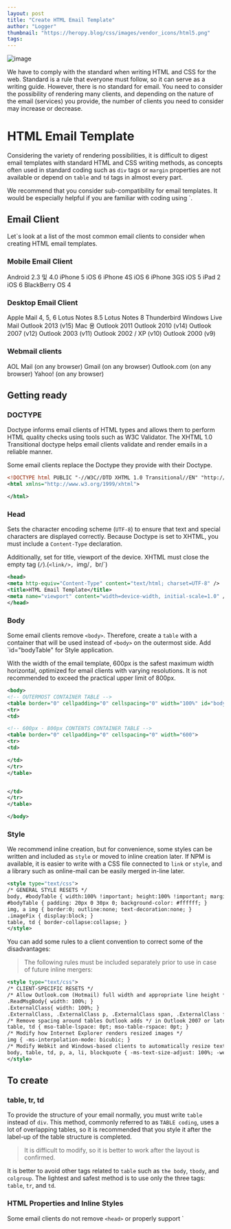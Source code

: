 ```yaml
---
layout: post
title: "Create HTML Email Template"
author: "Logger"
thumbnail: "https://heropy.blog/css/images/vendor_icons/html5.png"
tags: 
---
```



![image](https://heropy.blog/css/images/vendor_icons/html5.png)

We have to comply with the standard when writing HTML and CSS for the web.
Standard is a rule that everyone must follow, so it can serve as a writing guide.
However, there is no standard for email.
You need to consider the possibility of rendering many clients, and depending on the nature of the email (services) you provide, the number of clients you need to consider may increase or decrease.

# HTML Email Template

Considering the variety of rendering possibilities, it is difficult to digest email templates with standard HTML and CSS writing methods, as concepts often used in standard coding such as `div` tags or `margin` properties are not available or depend on `table` and `td` tags in almost every part.

We recommend that you consider sub-compatibility for email templates.
It would be especially helpful if you are familiar with coding using `<table>.

## Email Client

Let`s look at a list of the most common email clients to consider when creating HTML email templates.

### Mobile Email Client

Android 2.3 및 4.0
iPhone 5 iOS 6
iPhone 4S iOS 6
iPhone 3GS iOS 5
iPad 2 iOS 6
BlackBerry OS 4

### Desktop Email Client

Apple Mail 4, 5, 6
Lotus Notes 8.5
Lotus Notes 8
Thunderbird
Windows Live Mail
Outlook 2013 (v15)
Mac 용 Outlook 2011
Outlook 2010 (v14)
Outlook 2007 (v12)
Outlook 2003 (v11)
Outlook 2002 / XP (v10)
Outlook 2000 (v9)

### Webmail clients

AOL Mail (on any browser)
Gmail (on any browser)
Outlook.com (on any browser)
Yahoo! (on any browser)

## Getting ready

### DOCTYPE

Doctype informs email clients of HTML types and allows them to perform HTML quality checks using tools such as W3C Validator.
The XHTML 1.0 Transitional doctype helps email clients validate and render emails in a reliable manner.

Some email clients replace the Doctype they provide with their Doctype.

```xml
<!DOCTYPE html PUBLIC "-//W3C//DTD XHTML 1.0 Transitional//EN" "http://www.w3.org/TR/xhtml1/DTD/xhtml1-transitional.dtd">
<html xmlns="http://www.w3.org/1999/xhtml">

</html>

```

### Head

Sets the character encoding scheme (`UTF-8`) to ensure that text and special characters are displayed correctly.
Because Doctype is set to XHTML, you must include a `Content-Type` declaration.

Additionally, set for title, viewport of the device.
XHTML must close the empty tag (`/`).(`<link/>, `img/`, `br/`)

```xml
<head>
<meta http-equiv="Content-Type" content="text/html; charset=UTF-8" />
<title>HTML Email Template</title>
<meta name="viewport" content="width=device-width, initial-scale=1.0" />
</head>

```

### Body

Some email clients remove `<body>`.
Therefore, create a `table` with a container that will be used instead of `<body>` on the outermost side.
Add `id="bodyTable" for Style application.

With the width of the email template, 600px is the safest maximum width horizontal, optimized for email clients with varying resolutions.
It is not recommended to exceed the practical upper limit of 800px.

```xml
<body>
<!-- OUTERMOST CONTAINER TABLE -->
<table border="0" cellpadding="0" cellspacing="0" width="100%" id="bodyTable">
<tr>
<td>

<!-- 600px - 800px CONTENTS CONTAINER TABLE -->
<table border="0" cellpadding="0" cellspacing="0" width="600">
<tr>
<td>

</td>
</tr>
</table>


</td>
</tr>
</table>

</body>

```

### Style

We recommend inline creation, but for convenience, some styles can be written and included as `style` or moved to inline creation later.
If NPM is available, it is easier to write with a CSS file connected to `link` or `style`, and a library such as online-mail can be easily merged in-line later.

```xml
<style type="text/css">
/* GENERAL STYLE RESETS */
body, #bodyTable { width:100% !important; height:100% !important; margin:0; padding:0; }
#bodyTable { padding: 20px 0 30px 0; background-color: #ffffff; }
img, a img { border:0; outline:none; text-decoration:none; }
.imageFix { display:block; }
table, td { border-collapse:collapse; }
</style>

```

You can add some rules to a client convention to correct some of the disadvantages:

> The following rules must be included separately prior to use in case of future inline mergers:

```xml
<style type="text/css">
/* CLIENT-SPECIFIC RESETS */
/* Allow Outlook.com (Hotmail) full width and appropriate line height */
.ReadMsgBody{ width: 100%; }
.ExternalClass{ width: 100%; }
.ExternalClass, .ExternalClass p, .ExternalClass span, .ExternalClass font, .ExternalClass td, .ExternalClass div { line-height: 100%; }
/* Remove spacing around tables Outlook adds */ in Outlook 2007 or later
table, td { mso-table-lspace: 0pt; mso-table-rspace: 0pt; }
/* Modify how Internet Explorer renders resized images */
img { -ms-interpolation-mode: bicubic; }
/* Modify Webkit and Windows-based clients to automatically resize text */
body, table, td, p, a, li, blockquote { -ms-text-size-adjust: 100%; -webkit-text-size-adjust: 100%; }
</style>

```

## To create

### table, tr, td

To provide the structure of your email normally, you must write `table` instead of `div`.
This method, commonly referred to as `TABLE coding`, uses a lot of overlapping tables, so it is recommended that you style it after the label-up of the table structure is completed.

> It is difficult to modify, so it is better to work after the layout is confirmed.

It is better to avoid other tags related to `table` such as `the body`, `tbody`, and `colgroup`.
The lightest and safest method is to use only the three tags: `table`, `tr`, and `td`.

### HTML Properties and Inline Styles

Some email clients do not remove `<head>` or properly support `<style>.
Therefore, it is recommended that you structure the table with HTML properties.

In particular, it is recommended that `<table>` be initialized as follows:

```undefined
<table border="0" cellpadding="0" cellspacing="0" width="100%"></table>


```

<table><thead><tr><th>property</th><th>value</th><th>meaning</th></tr></thead><tbody><tr><td>
 border</td><td><code>`1`</code><br><code>`0`</code></td><td>Presence of line</td></tr><tr
>
<td>cellpadding</td><td>Pixels</td><td>Inner margin of cell (td)</td></tr><tr><td>cellspacing</td><td>Pixels
 </td><td>Width between cells</td></tr><tr><td>width</td><td>Pixels<br><code>`%`</code></
td><td>Width of table</td></tr></tbody></table>

 

<table><thead><tr><th>property</th><th>value</th><th>meaning</th></tr></thead><tbody><tr><td>
 align</td><td><code>`left`</code><br><code>`right`</code><br><code>`center`</code><br><code>
 `justify`</code><br><code>`char`</code></td><td>Align the contents of the cell horizontally</td></tr><tr><td>valign</
td><td><code>`top`</code><br><code>`middle`</code><br><code>`bottom`</code><br><code>`baseline`
 </code></td><td>Vertical alignment of the cell contents</td></tr><tr><td>bgcolor</td><td>HEX Colors</td><td>
 Color(ex&gt; <code>`#ffffff`</code>)</td></tr><tr><td>width</td><td>Pixels<br><code>`%`</
 code></td><td>Horizontal width of cell</td></tr><tr><td>height</td><td>Pixels<br><code>`%`</code><
 /td><td>cell's vertical width</td></tr></tbody></table>

 

Inline style refers to creating a style with HTML attributes, such as `<td style="color: #ff0000;">".
This is useful and recommended if you do not support `<style> properly.

> Because inline styles have high style priorities, they are often overwritten when mixed with '<style>' or external CSS files.

### Nested Table

In many cases, the `colspan` and `rowspan` attributes are not supported.
Therefore, you should avoid merging (Merge) cells as follows:

![image](https://heropy.blog/images/screenshot/html_email_template_table_colspan.jpg)

```undefined
<table border="0" cellpadding="0" cellspacing="0" width="100%">
<tr>
<td></td>
<td></td>
<td></td>
</tr>
<tr>
<td></td>
<td colspan="2"></td>
</tr>
<tr>
<td colspan="3"></td>
</tr>
</table>


```

You can nest tables to create the same effect as merged.
It`s more complex, but it`s safely rendered on almost every email client.

![image](https://heropy.blog/images/screenshot/html_email_template_table_nested.jpg)

```xml
<table border="" cellpadding="0" cellspacing="0" width="100%">
<tr>
<td>
<table border="" cellpadding="0" cellspacing="0" width="100%">
<tr>
<td></td>
<td></td>
<td></td>
</tr>
</table>

</td>
</tr>
<tr>
<td>
<table border="" cellpadding="0" cellspacing="0" width="100%">
<tr>
<td></td>
<td></td>
</tr>
</table>

</td>
</tr>
<tr>
<td>
<table border="" cellpadding="0" cellspacing="0" width="100%">
<tr>
<td></td>
</tr>
</table>

</td>
</tr>
</table>


```

### Color

For compatibility, use Hexadecimal Colors, which write like `#ffffff`.
Colors such as RGB, RGBA, and HSV are not supported by all email clients.

> Be careful not to use abbreviations such as '#fff'.

Use HTML `bgcolor` properties rather than CSS `background` properties.

```xml
<td bgcolor="#ff0000"></td>

```

### Single Class

Do not write multiple values of the `class` property.
You must create one single value.

```xml
<!-- MULTIPLE VALUES -->
<td class="table-data description bold"></td>

<!-- SINGLE VALUE -->
<td class="description"></td>

```

### CSS Properties

Do not use CSS shortening properties as follows.

```css
td {
font: 16px / 1.4 Arial, sans-serif;
}

```

Use individual properties.

```css
td {
font-size: 16px;
line-height: 1.4;
font-family: Arial, sans-serif;
}

```

### Image

You can use the image in HTML email, but there are a few caveats.

- Use absolute path
- Keep capacity below 250kb
- Enter width/length width (width, height)
- Enter alternate text (alt)

Please enter `width`, `height`, and `alt` properties for some email clients that remove images.

```xml
<img src="http://via.placeholder.com/200x100" alt="Some image" width="200" height="100">

```

In many cases, `<table>` is not suitable for reactive layouts, so it is written with a fixed layout, and some email clients are modified to display the width of the device regardless of the width specified.
In this case, you can fix the problem by inserting images of the same width as the specified width.

This is simply used to maintain the width of the specified table, so it is not displayed on the screen as follows:

```undefined
<td style="font-size: 0; line-height: 0; height: 0;" height="0">
<img alt="" src="http://via.placeholder.com/600x1" style="display: block;" width="600" height="0"/>
</td>

```

The following email layout was identified by Desktop Gmail (Chrome):

![image](https://heropy.blog/images/screenshot/html_email_template_desktop.jpg)

The layout identified by Mobile Gmail (Android) has changed.
If the result is not intended, there may be problems such as changing the text line or arbitrarily adjusting the width of each cell.

![image](https://heropy.blog/images/screenshot/html_email_template_mobile.jpg)

When you insert a fixed image, it can be displayed the same as the layout you saw on Desktop.
However, you should consider the overall screen reduction.

> If it was based on 600px, the overall screen reduction would not be a problem.

![image](https://heropy.blog/images/screenshot/html_email_template_mobile_use_to_fixed_image.jpg)

### Margins

`margin` of CSS is not available.
Instead, you can create margins with the width of the cell and the `padding`.

When using `padding`, you must complete the top, bottom, left, and right values.

```xml
<td style="padding: 0 0 30px 0"></td>

```

It may be a little uncomfortable, but in fact, the safest way is to use individual attributes as follows:

```xml
<td style="padding-top: 0; padding-right: 0; padding-bottom: 30px; padding-left: 0;"></td>

```

If you use SCSS as a CSS Pre-processor, you can write it conveniently using the nested properties.

```undefined
td {
padding: {
top: 0;
right: 0;
bottom: 30px;
left: 0;
}
}

```

When utilizing external margins other than internal margins, add empty cells to the margin location (to be used as margins).
Empty cells are blank characters (`)

```xml
<!-- HORIZONTAL MARGIN 30px -->
<td width="30" style="font-size: 0; line-height: 0;">
```

### Text

It is safer to use it with tags that contain styles such as `font`, `b`, `i`, and `u`.

```xml
<style type="text/css">
.bold {
font-weight: bold;
}
</style>
<td>
HTML <b class="bold">email</b> template
</td>

```

Combining style with `<font>` is the best way to ensure that the link`s primary color, blue, never appears.

```xml
<td>
<a href="https://google.com" target="_blank" style="color: #ff0000;"><font color="#ff0000">GOOGLE</font></a>
</td>

```

But `p`, `h1`, `h2`... Do not use the same paragraph, title tag.
This is rendered without style consistency across email clients and is very difficult to modify.

> In most cases, you can write '<td>.

### Conditional Comments

The keyword `mso` (Microsoft Outlook) can be used for conditional annotations.

```xml
<td>
<!--[if mso]>
OUTLOOK CONTENTS
<![endif]-->
<!--[if !mso]>
NON-OUTLOOK CONTENTS
<![endif]-->
<!--[if (gte mso 9)|(IE)]>
GREATER THAN EQUAL OUTLOOK 9 or INTERNET EXPLORER
<![endif]-->
</td>

```

- Outlook 2000: Version 9
- Outlook 2002: Version 10
- Outlook 2003: Version 11
- Outlook 2007: Version 12
- Outlook 2010: Version 14
- Outlook 2013: Version 15

<table><thead><tr><th style="text-align:center">symbol</th><th style="text-align:center">meaning</th><th style="text- align:center">example</th><th style="text-align:center">example interpretation</th></tr></thead><tbody><tr><td style="text-align :center"><code>`!`</code></td><td style="text-align:center">negative<br>(not)</td><td style="text-align: center"><code>`&lt;!--[if !IE]&gt;&lt;![endif]--&gt;`</code></td><td style="text-align:center"> Without IE browser</td></tr><tr><td style="text-align:center"><code>`lt`</code></td><td style="text-align :center">Small, less than<br>(less than)</td><td style="text-align:center"><code>`&lt;!--[if lt IE 9]&gt;&lt;! [endif]--&gt;`</code></td><td style="text-align:center">Under IE9</td></tr><tr><td style="text-align: center"><code>`lte`</code></td><td style="text-align:center">Less than or equal to, less than <br>(less than equal)</td><td style= "text-align:center"><code>`&lt;!--[if lte IE 8]&gt;&lt;![endif]--&gt;`</code></td><td style="text -align:center">IE8 or less</td></tr><tr><td style="text-align:center"><code>`gt`</code></td><td st yle="text-align:center">greater than <br>(greater than)</td><td style="text-align:center"><code>`&lt;!--[if gt IE 6 ]&gt;&lt;![endif]--&gt;`</code></td><td style="text-align:center">IE6 exceeded</td></tr><tr><td style ="text-align:center"><code>`gte`</code></td><td style="text-align:center">greater than equal<br>(greater than equal)</td><td style="text-align:center"><code>`&lt;!--[if gte IE 7]&gt;&lt;![endif]--&gt;`</code></td> <td style="text-align:center">IE7 or later</td></tr><tr><td style="text-align:center"><code>`&amp;`</code></td><td style="text-align:center">and<br>(and)</td><td style="text-align:center"><code>`&lt;!--[if (gt IE 6) &amp; (lte IE 9)]&gt;&lt;![endif]--&gt;`</code></td><td style="text-align:center">Over IE6 ~ Below IE9</td></ tr><tr><td style="text-align:center"><code>`|`</code></td><td style="text-align:center"> or <br>(or) </td><td style="text-align:center">-</td><td style="text-align:center">-</td></tr></tbody></table>

 

### Bulletproof Buttons

In many cases, an image button has been used for tables.
However, the Image button creates a critical issue where the link does not work when the email client removes the use of the image.
In this case, there is a solution through Microsoft Vector Markup Language (VML).

```xml
<td>
<!--[if mso]>
<v:roundrect xmlns:v="urn:schemas-microsoft-com:vml" xmlns:w="urn:schemas-microsoft-com:office:word" href="https://google.com" style="height: 40px; v-text-anchor: middle; width:200px;
<w:anchorlock/>
<center style="color:#147e94;font-family:sans-serif;font-size:13px;font-weight:bold;">Button</center>
</v:roundrect>
<![endif]-->
<a href="https://google.com"
style="background-color: #2bcae3; border: 1px solid #1caeba; border-radius: 20px; color: #147e94; display: inline-block; font-family: sans-serif; font-size: 13px; font-weight
</td>

```

There is an easier way to consider sub-compatibility.
However, the entire area of the button cannot be set to a link range.

```xml
<td bgcolor="#2bcae3" align="center" width="200" style="border: 1px solid #1caeba; border-radius: 20px; -webkit-text-size-adjust: none;">
<a href="https://google.com" style="color: #147e94; font-family: sans-serif; font-size: 13px; font-weight: bold; line-height: 40px; text-decoration: none;"><font color="#147e94">Button</
</td>

```

![image](https://heropy.blog/images/screenshot/html_email_template_bulletproof_button.jpg)

## Verification

Examine the document you worked on in the W3C Validator.
If you are not familiar with XHTML, you should especially look at the test results.

# References

https://templates.mailchimp.com/development/html/
https://webdesign.tutsplus.com/tutorials/what-you-should-know-about-html-email--webdesign-12908
https://www.campaignmonitor.com/css/text-fonts/font-face/
https://litmus.com/community/learning/13-foundations-email-coding-101